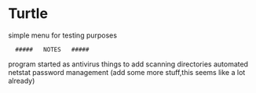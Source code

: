 # Turtle
simple menu for testing purposes



      #####   NOTES   #####
  program started as antivirus    things to add
                              scanning directories    automated netstat
                              password management     (add some more stuff,this seems like a lot already)
